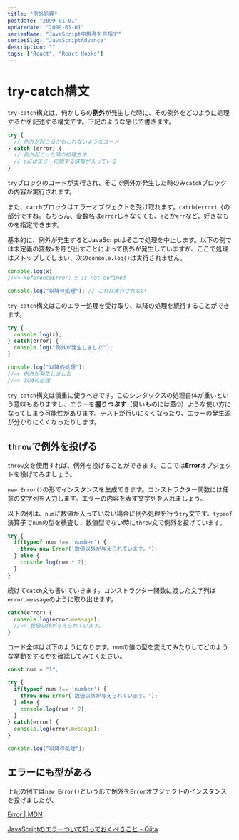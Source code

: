 ```yaml
---
title: "例外処理"
postdate: "2099-01-01"
updatedate: "2099-01-01"
seriesName: "JavaScript中級者を目指す"
seriesSlug: "JavaScriptAdvance"
description: ""
tags: ["React", "React Hooks"]
---
```


# try-catch構文

`try-catch`構文は、何かしらの**例外**が発生した時に、その例外をどのように処理するかを記述する構文です。下記のような感じで書きます。

```javascript
try {
  // 例外が起こるかもしれないようなコード
} catch (error) {
  // 例外起こった時の処理方法 
  // eにはエラーに関する情報が入っている
}
```

`try`ブロックのコードが実行され、そこで例外が発生した時のみ`catch`ブロックの内容が実行されます。

また、`catch`ブロックはエラーオブジェクトを受け取れます。`catch(error) {`の部分ですね。もちろん、変数名は`error`じゃなくても、`e`とか`err`など、好きなものを指定できます。

基本的に、例外が発生するとJavaScriptはそこで処理を中止します。以下の例では未定義の変数`x`を呼び出すことによって例外が発生していますが、ここで処理はストップしてしまい、次の`console.log()`は実行されません。

```javascript
console.log(x);
//=> ReferenceError: x is not defined

console.log("以降の処理"); // これは実行されない
```

`try-catch`構文はこのエラー処理を受け取り、以降の処理を続行することができます。

```javascript
try {
  console.log(x);
} catch(error) {
  console.log("例外が発生しました");
}

console.log("以降の処理");
//=> 例外が発生しました
//=> 以降の処理
```

`try-catch`構文は慎重に使うべきです。このシンタックスの処理自体が重いという意味もありますし、エラーを**握りつぶす**（臭いものには蓋🙄）ような使い方になってしまう可能性があります。テストが行いにくくなったり、エラーの発生源が分かりにくくなったりします。

## `throw`で例外を投げる

`throw`文を使用すれば、例外を投げることができます。ここでは**Error**オブジェクトを投げてみましょう。

`new Error()`の形でインスタンスを生成できます。コンストラクター関数には任意の文字列を入力します。エラーの内容を表す文字列を入れましょう。

以下の例は、`num`に数値が入っていない場合に例外処理を行う`try`文です。`typeof`演算子で`num`の型を検査し、数値型でない時に`throw`文で例外を投げています。

```javascript
try {
  if(typeof num !== 'number') {
    throw new Error('数値以外が与えられています。');
  } else {
    console.log(num * 2);
  }
}
```

続けて`catch`文も書いていきます。コンストラクター関数に渡した文字列は`error.message`のように取り出せます。

```javascript
catch(error) {
  console.log(error.message);
  //=> 数値以外が与えられています。 
}
```

コード全体は以下のようになります。`num`の値の型を変えてみたりしてどのような挙動をするかを確認してみてください。

```javascript
const num = "1";

try {
  if(typeof num !== 'number') {
    throw new Error('数値以外が与えられています。');
  } else {
    console.log(num * 2);
  }
} catch(error) {
  console.log(error.message);
}

console.log("以降の処理");
```

## エラーにも型がある

上記の例では`new Error()`という形で例外を`Error`オブジェクトのインスタンスを投げましたが、


[Error | MDN](https://developer.mozilla.org/ja/docs/Web/JavaScript/Reference/Global_Objects/Error)

[JavaScriptのエラーついて知っておくべきこと - Qiita](https://qiita.com/Tsuyoshi84/items/c50fbbf30a2af387efdf)